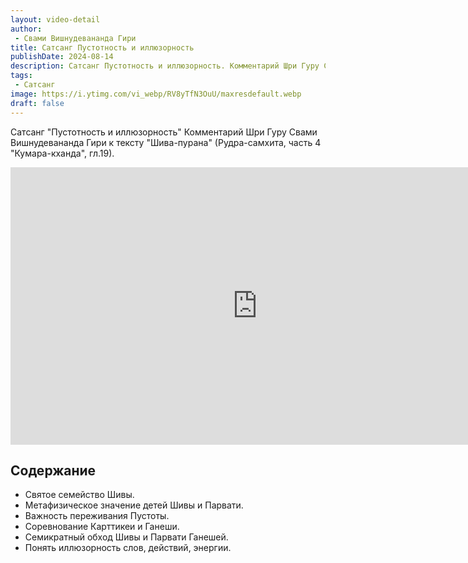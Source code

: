 ```yaml
---
layout: video-detail
author:
 - Свами Вишнудевананда Гири
title: Сатсанг Пустотность и иллюзорность
publishDate: 2024-08-14
description: Сатсанг Пустотность и иллюзорность. Комментарий Шри Гуру Свами Вишнудевананда Гири к тексту "Шива-пурана" (Рудра-самхита, часть 4 "Кумара-кханда", гл.19).
tags: 
 - Сатсанг
image: https://i.ytimg.com/vi_webp/RV8yTfN3OuU/maxresdefault.webp
draft: false
---
```


 Сатсанг "Пустотность и иллюзорность"
Комментарий Шри Гуру Свами Вишнудевананда Гири к тексту "Шива-пурана" (Рудра-самхита, часть 4 "Кумара-кханда", гл.19).

<iframe width="790" height="444" src="https://www.youtube.com/embed/RV8yTfN3OuU" frameborder="0" allowfullscreen=""></iframe> 

## Содержание

- Святое семейство Шивы.
- Метафизическое значение детей Шивы и Парвати.
- Важность переживания Пустоты.
- Соревнование Карттикеи и Ганеши.
- Семикратный обход Шивы и Парвати Ганешей.
- Понять иллюзорность слов, действий, энергии.
